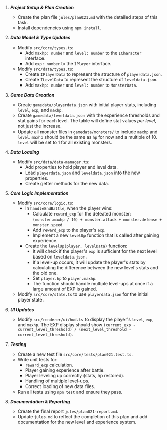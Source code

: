 1.  ***Project Setup & Plan Creation***
    *   Create the plan file `jules/plan021.md` with the detailed steps of this task.
    *   Install dependencies using `npm install`.

2.  ***Data Model & Type Updates***
    *   Modify `src/core/types.ts`:
        *   Add `maxhp: number` and `level: number` to the `ICharacter` interface.
        *   Add `exp: number` to the `IPlayer` interface.
    *   Modify `src/data/types.ts`:
        *   Create `IPlayerData` to represent the structure of `playerdata.json`.
        *   Create `ILevelData` to represent the structure of `leveldata.json`.
        *   Add `maxhp: number` and `level: number` to `MonsterData`.

3.  ***Game Data Creation***
    *   Create `gamedata/playerdata.json` with initial player stats, including `level`, `exp`, and `maxhp`.
    *   Create `gamedata/leveldata.json` with the experience thresholds and stat gains for each level. The table will define stat values *per level*, not just the increase.
    *   Update all monster files in `gamedata/monsters/` to include `maxhp` and `level`. `maxhp` should be the same as `hp` for now and a multiple of 10. `level` will be set to 1 for all existing monsters.

4.  ***Data Loading***
    *   Modify `src/data/data-manager.ts`:
        *   Add properties to hold player and level data.
        *   Load `playerdata.json` and `leveldata.json` into the new properties.
        *   Create getter methods for the new data.

5.  ***Core Logic Implementation***
    *   Modify `src/core/logic.ts`:
        *   In `handleEndBattle`, when the player wins:
            *   Calculate `reward_exp` for the defeated monster: `(monster.maxhp / 10) + monster.attack + monster.defense + monster.speed`.
            *   Add `reward_exp` to the player's `exp`.
            *   Implement a new `levelUp` function that is called after gaining experience.
        *   Create the `levelUp(player, levelData)` function:
            *   It will check if the player's `exp` is sufficient for the next level based on `leveldata.json`.
            *   If a level-up occurs, it will update the player's stats by calculating the difference between the new level's stats and the old one.
            *   Set `player.hp` to `player.maxhp`.
            *   The function should handle multiple level-ups at once if a large amount of EXP is gained.
    *   Modify `src/core/state.ts` to use `playerdata.json` for the initial player state.

6.  ***UI Updates***
    *   Modify `src/renderer/ui/hud.ts` to display the player's `level`, `exp`, and `maxhp`. The EXP display should show `(current_exp - current_level_threshold) / (next_level_threshold - current_level_threshold)`.

7.  ***Testing***
    *   Create a new test file `src/core/tests/plan021.test.ts`.
    *   Write unit tests for:
        *   `reward_exp` calculation.
        *   Player gaining experience after battle.
        *   Player leveling up correctly (stats, hp restored).
        *   Handling of multiple level-ups.
        *   Correct loading of new data files.
    *   Run all tests using `npm test` and ensure they pass.

8.  ***Documentation & Reporting***
    *   Create the final report `jules/plan021-report.md`.
    *   Update `jules.md` to reflect the completion of this plan and add documentation for the new level and experience system.
